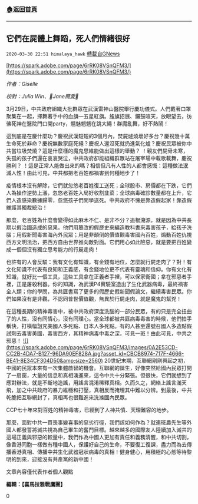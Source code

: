 ###  [:house:返回首頁](https://github.com/ourhimalayas/txt)
---

## 它們在屍體上舞蹈，死人們情緒很好
`2020-03-30 22:51 himalaya_hawk` [轉載自GNews](https://gnews.org/zh-hant/157700/)

[https://spark.adobe.com/page/6rRK08VSnQFM3/](https://spark.adobe.com/page/6rRK08VSnQFM3/)

*作者：Giselle*

*校對：Julia Win、👼Jane簡愛👼*

3月29日，中共政府組織大批群眾在武漢雷神山醫院舉行慶功儀式。人們戴著口罩聚集在一起，揮舞著手中的血旗—五星紅旗。旌旗招展、鑼鼓喧天，放眼望去，彷彿死神在醫院門口開party，魑魅魍魎在跳大繩！群魔亂舞，好不熱鬧！

這到底是在慶什麼功？慶祝武漢短短的3個月內，焚屍爐燒壞好多台？慶祝幾十萬生命死於非命？慶祝無數家庭死絕？慶祝人還沒死就扔進氣化爐？慶祝民眾被你中共當垃圾焚燒？這是什麼樣的魔鬼思維能做出這樣的舉動？ ！親友們屍骨未寒，失孤的孩子們還在哀哀哭泣，中共政府卻能組織群眾站在屠宰場中載歌載舞，慶祝勝利？ ！這是正常人能做出來的嗎？相信但凡有人性的人都會感慨：這種做法泯滅人性！由此可見，中共都把老百姓都禍害到何種地步了！



疫情根本沒有解除，它們就忽悠老百姓復工送死；全球股市、房價都在下跌，它們人為操作逆勢上漲，忽悠老百姓入局好收割韭菜；全球病毒確診數量都在上升，它們人造感染數據歸零，忽悠孩子們開學送死。中共政府不愧是靠造假起家！靠造假維護其獨裁統治！

那麼，老百姓為什麼會變得如此麻木不仁、是非不分？追根溯源，就是因為中共長期以假治國造成的惡果。他們用篡改的假歷史來編造教科書來毒害孩子，給孩子洗腦；用假新聞毒害海內外民眾；用是非顛倒的價值觀毒害國內百姓，煽動百姓仇視西方文明法治，把西方自由世界推向敵對面。它們用心如此險惡，就是要把百姓變成一個個沒有獨立思考能力的行屍走肉！

也許有的人會反駁：我有文化有知識，有金錢有地位，怎麼就行屍走肉了？對！有文化知識不代表有良知和正義感，有金錢地位更不代表有靈魂和信仰。你有文化有知識，就好比一個工具，這些工具拿在正義者手裡，可以保家衛國；拿在邪惡者手裡，正是屠殺利器。你的知識，為武漢P4實驗室造出了生化武器病毒，最終禍害全人類；你的學問，為共匪書寫了更多的假歷史假新聞假論文，繼續毒害民眾。你們如果沒有是非觀，不認同普世價值觀，無異於行屍走肉，就是魔鬼的幫兇！

在這種長期的精神毒害中，被中共政府深度洗腦的一部分民眾，有的只是完全扭曲了的人性，沒有同情心，沒有同理心。當全球都被共匪病毒毒害的時候，他們拍手稱快，打橫幅詛咒美國人多死點、日本人多死點。有的人甚至還號召國人多造點假試劑去毒害美國，毒害西方，其精神病毒中毒之深，可見一斑！由此可見，中共之邪惡！
[!\[\](https://spark.adobe.com/page/6rRK08VSnQFM3/images/0A2E53CD-CC2B-4DA7-B127-96DA90EF828A.jpg?asset_id=CBCB8974-717F-4666-BE41-8E34CF304D50&amp;size=2560)](https://spark.adobe.com/page/6rRK08VSnQFM3/images/0A2E53CD-CC2B-4DA7-B127-96DA90EF828A.jpg?asset_id=CBCB8974-717F-4666-BE41-8E34CF304D50&amp;size=712)
20世紀末期，互聯網剛剛興起之初，中國的民眾本來有一次集體啟智的機會。互聯網的誕生，好像突然給國內民眾打開了一扇窗，大量的信息和真相湧進來，這令中共十分緊張。但很快，它們就想到了應對辦法，就是不斷地造謠，用謠言混淆稀釋真相。久而久之，網絡上謠言滿天飛，加之中共政府的暴力維穩和打壓，真相反而掩埋其中難以分辨。到最後，中共乾脆把互聯網封了，真相再也很難進來洗滌國內民眾。

CCP七十年來對百姓的精神毒害，已經到了人神共憤、天理難容的地步。

那麼，面對中共一貫喪事變喜事的惡劣行徑，我們該如何作為？就連班農先生等外國人都發誓將滅共視為自己畢生的奮鬥目標。越來越多的國際友人陸續加入滅共的這場正義與邪惡的較量中，我們作為中國人更加有責任和義務清醒，和中共切割，像香港同胞一樣做有種中國人，保護好自己的生命，不要復工復課，盡力而為去傳播香港真相、傳播中共生化武器冠狀病毒的真相！健身健心，用積極的心態等待黎明的到來，迎接沒有共產黨的新中國！

文章內容僅代表作者個人觀點

**編輯：【喜馬拉雅戰鷹團】**

0
